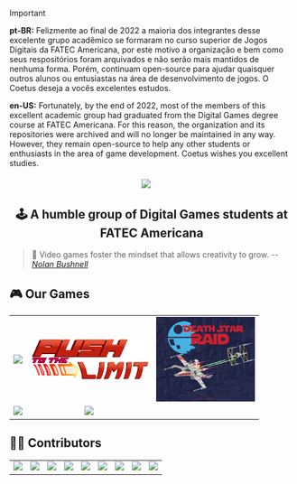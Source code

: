 > [!IMPORTANT]  
> **pt-BR:** Felizmente ao final de 2022 a maioria dos integrantes desse excelente grupo acadêmico se formaram no curso superior de Jogos Digitais da FATEC Americana, por este motivo a organização e bem como seus respositórios foram arquivados e não serão mais mantidos de nenhuma forma. Porém, continuam open-source para ajudar quaisquer outros alunos ou entusiastas na área de desenvolvimento de jogos. O Coetus deseja a vocês excelentes estudos.
>
> **en-US:** Fortunately, by the end of 2022, most of the members of this excellent academic group had graduated from the Digital Games degree course at FATEC Americana. For this reason, the organization and its repositories were archived and will no longer be maintained in any way. However, they remain open-source to help any other students or enthusiasts in the area of ​​game development. Coetus wishes you excellent studies.


<h5 align="center">
  <img src="https://github.com/coetus-jd/time-race/blob/main/Docs/Coetus.png" style="margin-right: 20px" width="250px" /><br>  
</h5>

<h2 align="center">
  🕹️ A humble group of Digital Games students at FATEC Americana 
</h2>

> 💭 Video games foster the mindset that allows creativity to grow.
> -- <cite>[Nolan Bushnell][1]</cite>

[1]: https://en.wikipedia.org/wiki/Nolan_Bushnell

## 🎮 Our Games

<table>
  <tbody>
    <tr>
      <td align="center" valign="middle">
        <a align="center" href="https://github.com/coetus-jd/unity-pirateCave">
          <img src="https://github.com/coetus-jd/unity-pirateCave/blob/main/Docs/Libertatis.png" width="250px" /> 
        </a>
      </td>
      <td align="center" valign="middle">
        <a align="center" href="https://github.com/coetus-jd/push-to-the-limit">
          <img src="https://github.com/coetus-jd/push-to-the-limit/blob/main/Docs/Logo.png" height="80px" /> 
        </a>
      </td>
      <td align="center" valign="middle">
        <a href="https://github.com/coetus-jd/death-star-raid">
          <img src="https://github.com/coetus-jd/death-star-raid/blob/main/assets/UX/TelaInicial/TelaInicial.png" height="150px" /><br>  
        </a>
      </td>
    </tr>
    <tr>
      <td align="center" valign="middle">
        <a href="https://github.com/coetus-jd/beehive-attack">
          <img src="https://github.com/coetus-jd/beehive-attack/blob/main/Docs/T%C3%ADtuloPixel.png" width="250px" /><br>  
        </a>
      </td>
      <td align="center" valign="middle">
        <a href="https://github.com/coetus-jd/marco-polo">
          <img src="https://github.com/coetus-jd/marco-polo/blob/main/Arts/LogoFinal.png" height="150px" /><br>  
        </a>
      </td>
    </tr>
  </tbody>
</table>

## 🤝🏻 Contributors

<table>
  <tbody>
    <tr>
      <td align="center" valign="middle">
        <a href="https://github.com/ALVenciguerra" target="_blank">
          <img width="80px" src="https://avatars.githubusercontent.com/u/105746411?v=4">
        </a>
      </td>
      <td align="center" valign="middle">
        <a href="https://github.com/leozende" target="_blank">
          <img width="80px" src="https://avatars.githubusercontent.com/u/13819826?v=4">
        </a>
      </td>
      <td align="center" valign="middle">
        <a href="https://github.com/JonatasFreireDev" target="_blank">
          <img width="80px" src="https://avatars.githubusercontent.com/u/31389309?v=4">
        </a>
      </td>
      <td align="center" valign="middle">
        <a href="https://github.com/pferreirafabricio" target="_blank">
          <img width="80px" src="https://avatars.githubusercontent.com/u/42717522?v=4">
        </a>
      </td>
      <td align="center" valign="middle">
        <a href="https://github.com/MantovaniGabriel" target="_blank">
          <img width="80px" src="https://avatars.githubusercontent.com/u/83363226?v=4">
        </a>
      </td>
      <td align="center" valign="middle">
        <a href="https://github.com/JoaoFKraft" target="_blank">
          <img width="80px" src="https://avatars.githubusercontent.com/u/84849252?v=4">
        </a>
      </td>
      <td align="center" valign="middle">
        <a href="https://github.com/Ganade" target="_blank">
          <img width="80px" src="https://avatars.githubusercontent.com/u/85593405?v=4">
        </a>
      </td>
      <td align="center" valign="middle">
        <a href="https://github.com/j00ji" target="_blank">
          <img width="80px" src="https://avatars.githubusercontent.com/u/79171568?v=4">
        </a>
      </td>
      <td align="center" valign="middle">
        <a href="https://github.com/gustavoamioto" target="_blank">
          <img width="80px" src="https://avatars.githubusercontent.com/u/95696389?v=4">
        </a>
      </td>
    </tr>
  </tbody>
</table>

